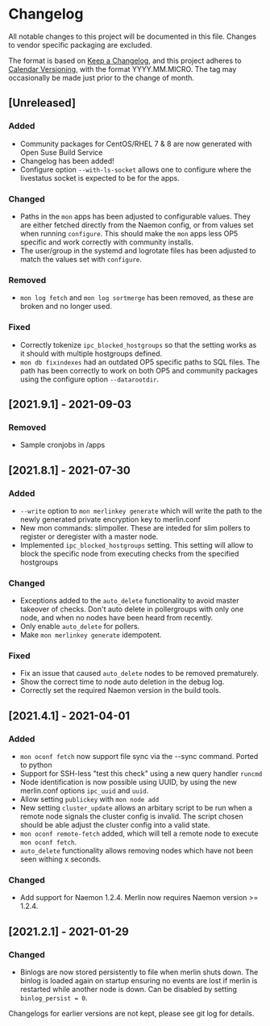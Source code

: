 # Changelog
All notable changes to this project will be documented in this file. Changes to
vendor specific packaging are excluded.

The format is based on [Keep a Changelog](https://keepachangelog.com/en/1.0.0/),
and this project adheres to [Calendar Versioning](https://calver.org/), with the
format YYYY.MM.MICRO. The tag may occasionally be made just prior to the change
of month.

## [Unreleased]
### Added
- Community packages for CentOS/RHEL 7 & 8 are now generated with Open Suse
  Build Service
- Changelog has been added!
- Configure option `--with-ls-socket` allows one to configure where the
  livestatus socket is expected to be for the apps.

### Changed
- Paths in the `mon` apps has been adjusted to configurable values. They are
  either fetched directly from the Naemon config, or from values set when
  running `configure`. This should make the `mon` apps less OP5 specific and
  work correctly with community installs.
- The user/group in the systemd and logrotate files has been adjusted to match
  the values set with `configure`.

### Removed
- `mon log fetch` and `mon log sortmerge` has been removed, as these are broken
   and no longer used.

### Fixed
- Correctly tokenize `ipc_blocked_hostgroups` so that the setting works as it
  should with multiple hostgroups defined.
- `mon db fixindexes` had an outdated OP5 specific paths to SQL files. The path
  has been correctly to work on both OP5 and community packages using the
  configure option `--datarootdir`.

## [2021.9.1] - 2021-09-03
### Removed
- Sample cronjobs in /apps

## [2021.8.1] - 2021-07-30
### Added
- `--write` option to `mon merlinkey generate` which will write the path to the
  newly generated private encryption key to merlin.conf
- New mon commands: slimpoller. These are inteded for slim pollers to register
  or deregister with a master node.
- Implemented `ipc_blocked_hostgroups` setting. This setting will allow to block
  the specific node from executing checks from the specified hostgroups

### Changed
- Exceptions added to the `auto_delete` functionality to avoid master takeover
  of checks. Don't auto delete in pollergroups with only one node, and when
  no nodes have been heard from recently.
- Only enable `auto_delete` for pollers.
- Make `mon merlinkey generate` idempotent.

### Fixed
- Fix an issue that caused `auto_delete` nodes to be removed prematurely.
- Show the correct time to node auto deletion in the debug log.
- Correctly set the required Naemon version in the build tools.


## [2021.4.1] - 2021-04-01
### Added
- `mon oconf fetch` now support file sync via the --sync command. Ported to
   python
- Support for SSH-less "test this check" using a new query handler `runcmd`
- Node identification is now possible using UUID, by using the new merlin.conf
  options `ipc_uuid` and `uuid`.
- Allow setting `publickey` with `mon node add`
- New setting `cluster_update` allows an arbitary script to be run when a remote
  node signals the cluster config is invalid. The script chosen should be able
  adjust the cluster config into a valid state.
- `mon oconf remote-fetch` added, which will tell a remote node to execute
  `mon oconf fetch`.
- `auto_delete` functionality allows removing nodes which have not been seen
  withing x seconds.

### Changed
- Add support for Naemon 1.2.4. Merlin now requires Naemon version >= 1.2.4.

## [2021.2.1] - 2021-01-29
### Changed
- Binlogs are now stored persistently to file when merlin shuts down. The
  binlog is loaded again on startup ensuring no events are lost if merlin is
  restarted while another node is down. Can be disabled by setting
  `binlog_persist = 0`.

Changelogs for earlier versions are not kept, please see git log for details.
